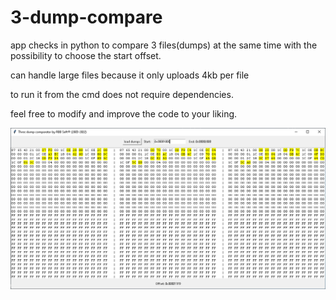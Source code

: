 # 3-dump-compare

app checks in python to compare 3 files(dumps) at the same time with the possibility to choose the start offset.

can handle large files because it only uploads 4kb per file

to run it from the cmd does not require dependencies.

feel free to modify and improve the code to your liking.

![Texto Alternativo](./Captura.PNG)
